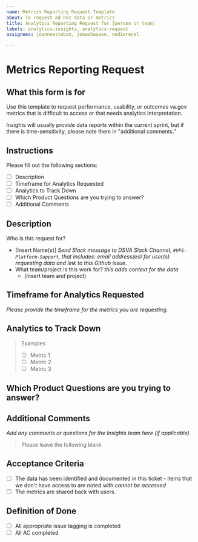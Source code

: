 ```yaml
---
name: Metrics Reporting Request Template
about: To request ad hoc data or metrics
title: Analytics Reporting Request for [person or team]
labels: analytics-insights, analytics-request
assignees: joanneesteban, jonwehausen, nedierecel

---
```


# Metrics Reporting Request

## What this form is for

Use this template to request performance, usability, or outcomes va.gov metrics that is difficult to access or that needs analytics interpretation.

Insights will usually provide data reports within the current sprint, but if there is time-sensitivity, please note them in "additional comments."

## Instructions

Please fill out the following sections:
- [ ] Description
- [ ] Timeframe for Analytics Requested
- [ ] Analytics to Track Down
- [ ] Which Product Questions are you trying to answer?
- [ ] Additional Comments

## Description
Who is this request for?

- [Insert Name(s)]
    _Send Slack message to DSVA Slack Channel, `#VFS-Platform-Support`, that includes: email address(es) for user(s) requesting data and link to this Github issue._
- What team/project is this work for?
    _this adds context for the data_
    - [Insert team and project)
    

## Timeframe for Analytics Requested
_Please provide the timeframe for the metrics you are requesting._


## Analytics to Track Down
> Examples
> 
> - [ ] Metric 1
> - [ ] Metric 2
> - [ ] Metric 3

## Which Product Questions are you trying to answer?


## Additional Comments
_Add any comments or questions for the Insights team here (if applicable)._

> Please leave the following blank

## Acceptance Criteria
- [ ] The data has been identified and documented in this ticket - items that we don't have access to are noted with _cannot be accessed_
- [ ] The metrics are shared back with users.

## Definition of Done
- [ ] All appropriate issue tagging is completed
- [ ] All AC completed
